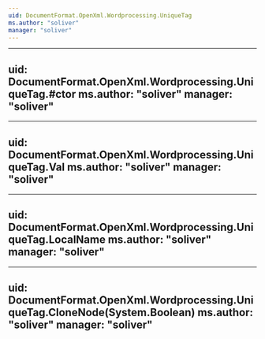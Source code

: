 ```yaml
---
uid: DocumentFormat.OpenXml.Wordprocessing.UniqueTag
ms.author: "soliver"
manager: "soliver"
---
```


---
uid: DocumentFormat.OpenXml.Wordprocessing.UniqueTag.#ctor
ms.author: "soliver"
manager: "soliver"
---

---
uid: DocumentFormat.OpenXml.Wordprocessing.UniqueTag.Val
ms.author: "soliver"
manager: "soliver"
---

---
uid: DocumentFormat.OpenXml.Wordprocessing.UniqueTag.LocalName
ms.author: "soliver"
manager: "soliver"
---

---
uid: DocumentFormat.OpenXml.Wordprocessing.UniqueTag.CloneNode(System.Boolean)
ms.author: "soliver"
manager: "soliver"
---
